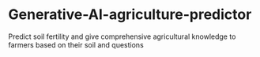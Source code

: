 # Generative-AI-agriculture-predictor
Predict soil fertility and give comprehensive agricultural knowledge to farmers based on their soil and questions
